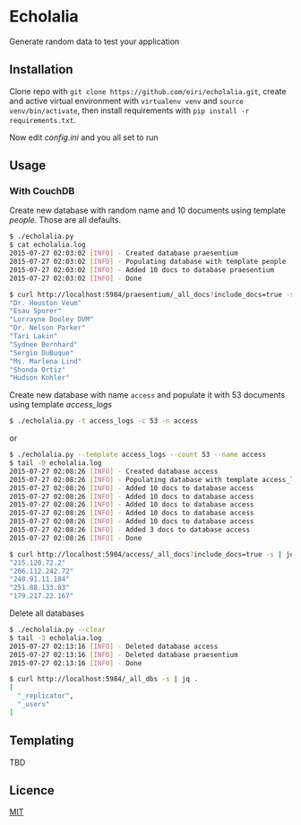# Echolalia
Generate random data to test your application

## Installation

Clone repo with `git clone https://github.com/eiri/echolalia.git`, create and active virtual environment with `virtualenv venv` and  `source venv/bin/activate`, then install requirements with `pip install -r requirements.txt`.

Now edit _config.ini_ and you all set to run

## Usage
### With CouchDB

Create new database with random name and 10 documents using template _people_. Those are all defaults.

```bash
$ ./echolalia.py
$ cat echolalia.log
2015-07-27 02:03:02 [INFO] - Created database praesentium
2015-07-27 02:03:02 [INFO] - Populating database with template people
2015-07-27 02:03:02 [INFO] - Added 10 docs to database praesentium
2015-07-27 02:03:02 [INFO] - Done

$ curl http://localhost:5984/praesentium/_all_docs?include_docs=true -s | jq .rows[].doc.name
"Dr. Houston Veum"
"Esau Sporer"
"Lorrayne Dooley DVM"
"Dr. Nelson Parker"
"Tari Lakin"
"Sydnee Bernhard"
"Sergio DuBuque"
"Ms. Marlena Lind"
"Shonda Ortiz"
"Hudson Kohler"
```

Create new database with name `access` and populate it with 53 documents using template _access_logs_

```bash
$ ./echolalia.py -t access_logs -c 53 -n access
```
or
```bash
$ ./echolalia.py --template access_logs --count 53 --name access
$ tail -9 echolalia.log 
2015-07-27 02:08:26 [INFO] - Created database access
2015-07-27 02:08:26 [INFO] - Populating database with template access_logs
2015-07-27 02:08:26 [INFO] - Added 10 docs to database access
2015-07-27 02:08:26 [INFO] - Added 10 docs to database access
2015-07-27 02:08:26 [INFO] - Added 10 docs to database access
2015-07-27 02:08:26 [INFO] - Added 10 docs to database access
2015-07-27 02:08:26 [INFO] - Added 10 docs to database access
2015-07-27 02:08:26 [INFO] - Added 3 docs to database access
2015-07-27 02:08:26 [INFO] - Done

$ curl http://localhost:5984/access/_all_docs?include_docs=true -s | jq .rows[].doc.ip | head -5
"215.120.72.2"
"206.112.242.72"
"240.91.11.184"
"251.88.133.83"
"179.217.22.167"
``` 

Delete all databases

```bash
$ ./echolalia.py --clear
$ tail -3 echolalia.log
2015-07-27 02:13:16 [INFO] - Deleted database access
2015-07-27 02:13:16 [INFO] - Deleted database praesentium
2015-07-27 02:13:16 [INFO] - Done

$ curl http://localhost:5984/_all_dbs -s | jq .
[
  "_replicator",
  "_users"
]
```

## Templating

TBD

## Licence

[MIT](https://github.com/eiri/echolalia/blob/master/LICENSE)
